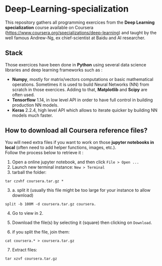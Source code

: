 # Deep-Learning-specialization

This repository gathers all programming exercices from the **Deep Learning specialization** course available on Coursera (https://www.coursera.org/specializations/deep-learning) and taught by the well famous Andrew-Ng, ex chief-scientist at Baidu and AI researcher.  

## Stack

Those exercices have been done in **Python** using several data science libraries and deep learning frameworks such as :  

*  **Numpy**, mostly for matrix/vectors computations or basic mathematical operations. Sometimes it is used to build Neural Networks (NN) from scratch in those exercices. Adding to that, **Matplotlib** and **Scipy** are often used. 
*  **Tensorflow** 1.14, in low level API in order to have full control in building production NN models. 
*  **Keras** 2.2.4, high level API which allows to iterate quicker by building NN models much faster. 

## How to download all Coursera reference files?

You will need extra files if you want to work on those **jupyter notebooks in local** (often need to add helper functions, images, etc.).  
Follow the process below to retrieve it : 

1. Open a online jupyter notebook, and then click `File > Open ...`
2. Launch new terminal instance: `New > Terminal`
3. tarball the folder:
```shell
tar czvhf coursera.tar.gz *
```
3. a. split it (usually this file might be too large for your instance to allow download)
```shell
split -b 100M -d coursera.tar.gz coursera.
```
4. Go to view in 2.
5. Download the file(s) by selecting it (square) then clicking on `Download`.

6. if you split the file, join them:
```shell
cat coursera.* > coursera.tar.gz
```
7. Extract files:
```shell
tar xzvf coursera.tar.gz
```
